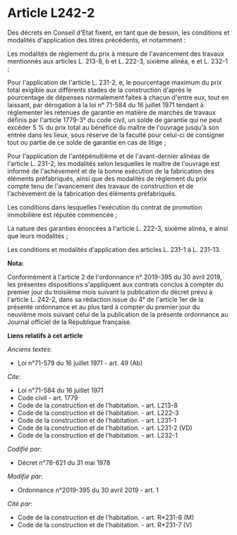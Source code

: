 # Article L242-2

Des décrets en Conseil d'Etat fixent, en tant que de besoin, les conditions et modalités d'application des titres précédents,
et notamment :

Les modalités de règlement du prix à mesure de l'avancement des travaux mentionnés aux articles L. 213-8, b et L. 222-3,
sixième alinéa, e et L. 232-1 ;

Pour l'application de l'article L. 231-2, e, le pourcentage maximum du prix total exigible aux différents stades de la
construction d'après le pourcentage de dépenses normalement faites à chacun d'entre eux, tout en laissant, par dérogation à
la loi n° 71-584 du 16 juillet 1971 tendant à réglementer les retenues de garantie en matière de marchés de travaux définis
par l'article 1779-3° du code civil, un solde de garantie qui ne peut excéder 5 % du prix total au bénéfice du maître de
l'ouvrage jusqu'à son entrée dans les lieux, sous réserve de la faculté pour celui-ci de consigner tout ou partie de ce solde
de garantie en cas de litige ;

Pour l'application de l'antépénultième et de l'avant-dernier alinéas de l'article L. 231-2, les modalités selon lesquelles le
maître de l'ouvrage est informé de l'achèvement et de la bonne exécution de la fabrication des éléments préfabriqués, ainsi
que des modalités de règlement du prix compte tenu de l'avancement des travaux de construction et de l'achèvement de la
fabrication des éléments préfabriqués.

Les conditions dans lesquelles l'exécution du contrat de promotion immobilière est réputée commencée ;

La nature des garanties énoncées à l'article L. 222-3, sixième alinéa, e ainsi que leurs modalités ;

Les conditions et modalités d'application des articles L. 231-1 à L. 231-13.

**Nota:**

Conformément à l'article 2 de l'ordonnance n° 2019-395 du 30 avril 2019, les présentes dispositions s'appliquent aux contrats
conclus à compter du premier jour du troisième mois suivant la publication du décret prévu à l'article L. 242-2, dans sa
rédaction issue du 4° de l'article 1er de la présente ordonnance et au plus tard à compter du premier jour du neuvième mois
suivant celui de la publication de la présente ordonnance au Journal officiel de la République française.

**Liens relatifs à cet article**

_Anciens textes_:

  - Loi n°71-579 du 16 juillet 1971 - art. 49 (Ab)

_Cite_:

  - Loi n°71-584 du 16 juillet 1971
  - Code civil - art. 1779
  - Code de la construction et de l'habitation. - art. L213-8
  - Code de la construction et de l'habitation. - art. L222-3
  - Code de la construction et de l'habitation. - art. L231-1
  - Code de la construction et de l'habitation. - art. L231-2 (VD)
  - Code de la construction et de l'habitation. - art. L232-1

_Codifié par_:

  - Décret n°78-621 du 31 mai 1978

_Modifié par_:

  - Ordonnance n°2019-395 du 30 avril 2019 - art. 1

_Cité par_:

  - Code de la construction et de l'habitation. - art. R*231-6 (M)
  - Code de la construction et de l'habitation. - art. R*231-7 (V)
